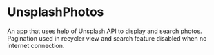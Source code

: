 # UnsplashPhotos
An app that uses help of Unsplash API to display and search photos. 
Pagination used in recycler view and search feature disabled when no internet connection.

